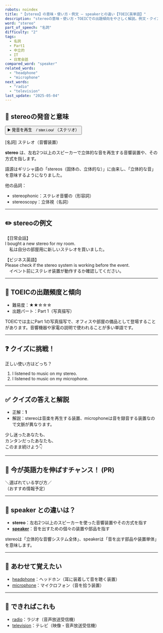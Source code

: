 ```yaml
---
robots: noindex
title: "【stereo】の意味・使い方・例文 ― speakerとの違い【TOEIC英単語】"
description: "stereoの意味・使い方・TOEICでの出題傾向をやさしく解説。例文・クイズ付きでspeakerとの違いもわかりやすく学べます。"
word: "stereo"
part_of_speech: "名詞"
difficulty: "2"
tags:
  - 名詞
  - Part1
  - 中立的
  - IT
  - 日常会話
compared_word: "speaker"
related_words:
  - "headphone"
  - "microphone"
next_words:
  - "radio"
  - "television"
last_update: "2025-05-04"
---
```


## 🔰 stereoの発音と意味

<button class="play-audio" onclick="playTTS('stereo')">
  <span class="play-audio-main">
    ▶️ 発音を再生　/ˈster.i.oʊ/
  </span>
  <span class="play-audio-sub">
    （ステリオ）
  </span>
</button>

[名詞] ステレオ（音響装置）

**stereo** は、左右2つ以上のスピーカーで立体的な音を再生する音響装置や、その方式を指します。

語源はギリシャ語の「stereos（固体の、立体的な）」に由来し、「立体的な音」を意味するようになりました。

他の品詞：  
- stereophonic：ステレオ音響の（形容詞）
- stereoscopy：立体視（名詞）

---

## ✏️ stereoの例文

【日常会話】  
I bought a new stereo for my room.  
　私は自分の部屋用に新しいステレオを買いました。

【ビジネス英語】  
Please check if the stereo system is working before the event.  
　イベント前にステレオ装置が動作するか確認してください。

---

## 🎯 TOEICの出題頻度と傾向

- 難易度：★★☆☆☆
- 出題パート：Part 1（写真描写）

TOEICでは主にPart 1の写真描写で、オフィスや部屋の備品として登場することがあります。音響機器や家電の説明で使われることが多い単語です。

---

## ❓ クイズに挑戦！

正しい使い方はどっち？

1. I listened to music on my stereo.  
2. I listened to music on my microphone.

---

## ✅ クイズの答えと解説

- 正解：**1**
- 解説：stereoは音楽を再生する装置、microphoneは音を録音する装置なので文脈が異なります。

少し迷ったあなたも、  
カンタンだったあなたも、  
このまま続けよう👇️

---

## 🚀 今が英語力を伸ばすチャンス！ (PR)

<div class="info-center">
＼選ばれている学び方／<br>  
（おすすめ情報予定）
</div>

---

## 🤔  speaker との違いは？

- **stereo**：左右2つ以上のスピーカーを使った音響装置やその方式を指す
- **[speaker](/word/speaker/)**：音を出すための個々の装置や部品を指す

stereoは「立体的な音響システム全体」、speakerは「音を出す部品や装置単体」を意味します。

---

## 🧩 あわせて覚えたい

- [headphone](/word/headphone/)：ヘッドホン（耳に装着して音を聴く装置）
- [microphone](/word/microphone/)：マイクロフォン（音を拾う装置）

---

## 📖 できればこれも

- [radio](/word/radio/)：ラジオ（音声放送受信機）
- [television](/word/television/)：テレビ（映像・音声放送受信機）

<!-- cvid: aid00_bid31 -->
